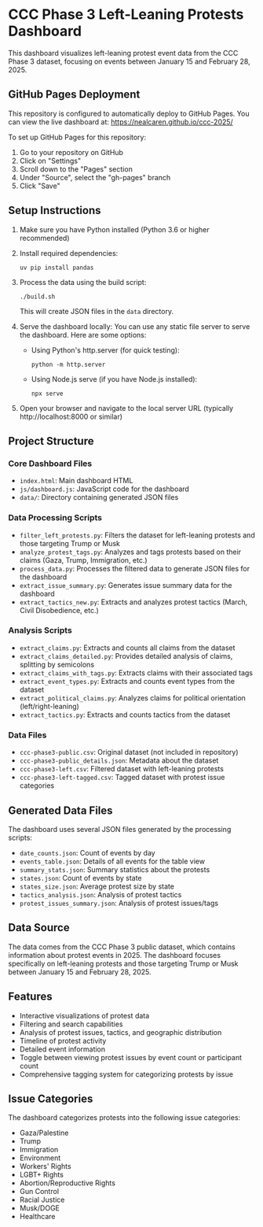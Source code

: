 # CCC Phase 3 Left-Leaning Protests Dashboard

This dashboard visualizes left-leaning protest event data from the CCC Phase 3 dataset, focusing on events between January 15 and February 28, 2025.

## GitHub Pages Deployment

This repository is configured to automatically deploy to GitHub Pages. You can view the live dashboard at:
https://nealcaren.github.io/ccc-2025/

To set up GitHub Pages for this repository:

1. Go to your repository on GitHub
2. Click on "Settings"
3. Scroll down to the "Pages" section
4. Under "Source", select the "gh-pages" branch
5. Click "Save"

## Setup Instructions

1. Make sure you have Python installed (Python 3.6 or higher recommended)

2. Install required dependencies:
   ```
   uv pip install pandas
   ```

3. Process the data using the build script:
   ```
   ./build.sh
   ```
   This will create JSON files in the `data` directory.

4. Serve the dashboard locally:
   You can use any static file server to serve the dashboard. Here are some options:

   - Using Python's http.server (for quick testing):
     ```
     python -m http.server
     ```

   - Using Node.js serve (if you have Node.js installed):
     ```
     npx serve
     ```

5. Open your browser and navigate to the local server URL (typically http://localhost:8000 or similar)

## Project Structure

### Core Dashboard Files
- `index.html`: Main dashboard HTML
- `js/dashboard.js`: JavaScript code for the dashboard
- `data/`: Directory containing generated JSON files

### Data Processing Scripts
- `filter_left_protests.py`: Filters the dataset for left-leaning protests and those targeting Trump or Musk
- `analyze_protest_tags.py`: Analyzes and tags protests based on their claims (Gaza, Trump, Immigration, etc.)
- `process_data.py`: Processes the filtered data to generate JSON files for the dashboard
- `extract_issue_summary.py`: Generates issue summary data for the dashboard
- `extract_tactics_new.py`: Extracts and analyzes protest tactics (March, Civil Disobedience, etc.)

### Analysis Scripts
- `extract_claims.py`: Extracts and counts all claims from the dataset
- `extract_claims_detailed.py`: Provides detailed analysis of claims, splitting by semicolons
- `extract_claims_with_tags.py`: Extracts claims with their associated tags
- `extract_event_types.py`: Extracts and counts event types from the dataset
- `extract_political_claims.py`: Analyzes claims for political orientation (left/right-leaning)
- `extract_tactics.py`: Extracts and counts tactics from the dataset

### Data Files
- `ccc-phase3-public.csv`: Original dataset (not included in repository)
- `ccc-phase3-public_details.json`: Metadata about the dataset
- `ccc-phase3-left.csv`: Filtered dataset with left-leaning protests
- `ccc-phase3-left-tagged.csv`: Tagged dataset with protest issue categories

## Generated Data Files
The dashboard uses several JSON files generated by the processing scripts:
- `date_counts.json`: Count of events by day
- `events_table.json`: Details of all events for the table view
- `summary_stats.json`: Summary statistics about the protests
- `states.json`: Count of events by state
- `states_size.json`: Average protest size by state
- `tactics_analysis.json`: Analysis of protest tactics
- `protest_issues_summary.json`: Analysis of protest issues/tags

## Data Source
The data comes from the CCC Phase 3 public dataset, which contains information about protest events in 2025. The dashboard focuses specifically on left-leaning protests and those targeting Trump or Musk between January 15 and February 28, 2025.

## Features
- Interactive visualizations of protest data
- Filtering and search capabilities
- Analysis of protest issues, tactics, and geographic distribution
- Timeline of protest activity
- Detailed event information
- Toggle between viewing protest issues by event count or participant count
- Comprehensive tagging system for categorizing protests by issue

## Issue Categories
The dashboard categorizes protests into the following issue categories:
- Gaza/Palestine
- Trump
- Immigration
- Environment
- Workers' Rights
- LGBT+ Rights
- Abortion/Reproductive Rights
- Gun Control
- Racial Justice
- Musk/DOGE
- Healthcare
